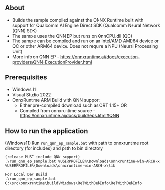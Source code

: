 ## About
- Builds the sample compiled against the ONNX Runtime built with support for Qualcomm AI Engine Direct SDK (Qualcomm Neural Network (QNN) SDK)
- The sample uses the QNN EP but runs on QnnCPU.dll (QC)
- The sample can be compiled and run on an Intel/AMD AMD64 device or QC or other ARM64 device. Does not require a NPU (Neural Processing Unit)
- More info on QNN EP - https://onnxruntime.ai/docs/execution-providers/QNN-ExecutionProvider.html

## Prerequisites
- Windows 11
- Visual Studio 2022
- OnnxRuntime ARM Build with QNN support 
    - Either pre-compiled download such as ORT 1.15+ OR 
    - Compiled from onnxruntime source - https://onnxruntime.ai/docs/build/eps.html#QNN

## How to run the application
(Windows11) Run ```run_qnn_ep_sample.bat``` with path to onnxruntime root directory (for includes) and path to bin directory
```
(release MUST include QNN support)
.\run_qnn_ep_sample.bat %USERPROFILE%\Downloads\onnxruntime-win-ARCH-x %USERPROFILE%\Downloads\onnxruntime-win-ARCH-x\lib 

For Local Dev Build
.\run_qnn_ep_sample.bat C:\src\onnxruntime\build\Windows\RelWithDebInfo\RelWithDebInfo
```